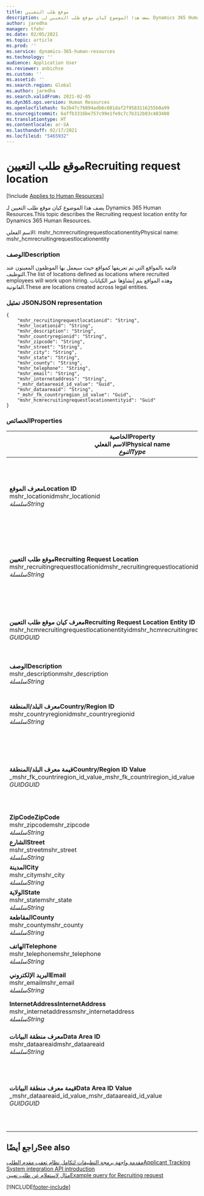 ```yaml
---
title: موقع طلب التعيين
description: يصف هذا الموضوع كيان موقع طلب التعيين لـ Dynamics 365 Human Resources.
author: jaredha
manager: tfehr
ms.date: 02/05/2021
ms.topic: article
ms.prod: ''
ms.service: dynamics-365-human-resources
ms.technology: ''
audience: Application User
ms.reviewer: anbichse
ms.custom: ''
ms.assetid: ''
ms.search.region: Global
ms.author: jaredha
ms.search.validFrom: 2021-02-05
ms.dyn365.ops.version: Human Resources
ms.openlocfilehash: 9a3b47c76094adb6c601daf2f9583116255b0a99
ms.sourcegitcommit: 6affb3316be757c99e1fe9c7c7b312b93c483408
ms.translationtype: HT
ms.contentlocale: ar-SA
ms.lasthandoff: 02/17/2021
ms.locfileid: "5465932"
---
```

# <a name="recruiting-request-location"></a><span data-ttu-id="0fd79-103">موقع طلب التعيين</span><span class="sxs-lookup"><span data-stu-id="0fd79-103">Recruiting request location</span></span>

[!include [Applies to Human Resources](../includes/applies-to-hr.md)]

<span data-ttu-id="0fd79-104">يصف هذا الموضوع كيان موقع طلب التعيين لـ Dynamics 365 Human Resources.</span><span class="sxs-lookup"><span data-stu-id="0fd79-104">This topic describes the Recruiting request location entity for Dynamics 365 Human Resources.</span></span>

<span data-ttu-id="0fd79-105">الاسم الفعلي: mshr_hcmrecruitingrequestlocationentity</span><span class="sxs-lookup"><span data-stu-id="0fd79-105">Physical name: mshr_hcmrecruitingrequestlocationentity</span></span>

### <a name="description"></a><span data-ttu-id="0fd79-106">الوصف</span><span class="sxs-lookup"><span data-stu-id="0fd79-106">Description</span></span>

<span data-ttu-id="0fd79-107">قائمة بالمواقع التي تم تعريفها كمواقع حيث سيعمل بها الموظفون المعينون عند التوظيف.</span><span class="sxs-lookup"><span data-stu-id="0fd79-107">The list of locations defined as locations where recruited employees will work upon hiring.</span></span> <span data-ttu-id="0fd79-108">وهذه المواقع يتم إنشاؤها عبر الكيانات القانونية.</span><span class="sxs-lookup"><span data-stu-id="0fd79-108">These are locations created across legal entities.</span></span>

### <a name="json-representation"></a><span data-ttu-id="0fd79-109">تمثيل JSON</span><span class="sxs-lookup"><span data-stu-id="0fd79-109">JSON representation</span></span>

```
{
    "mshr_recruitingrequestlocationid": "String",
    "mshr_locationid": "String",
    "mshr_description": "String",
    "mshr_countryregionid": "String",
    "mshr_zipcode": "String",
    "mshr_street": "String",
    "mshr_city": "String",
    "mshr_state": "String",
    "mshr_county": "String",
    "mshr_telephone": "String",
    "mshr_email": "String",
    "mshr_internetaddress": "String",
    "_mshr_dataareaid_id_value": "Guid",
    "mshr_dataareaid": "String",
    "_mshr_fk_countryregion_id_value": "Guid",
    "mshr_hcmrecruitingrequestlocationentityid": "Guid"
}
```

### <a name="properties"></a><span data-ttu-id="0fd79-110">الخصائص</span><span class="sxs-lookup"><span data-stu-id="0fd79-110">Properties</span></span>

| <span data-ttu-id="0fd79-111">الخاصية</span><span class="sxs-lookup"><span data-stu-id="0fd79-111">Property</span></span><br><span data-ttu-id="0fd79-112">**الاسم الفعلي**</span><span class="sxs-lookup"><span data-stu-id="0fd79-112">**Physical name**</span></span><br><span data-ttu-id="0fd79-113">**_النوع_**</span><span class="sxs-lookup"><span data-stu-id="0fd79-113">**_Type_**</span></span> | <span data-ttu-id="0fd79-114">استخدام</span><span class="sxs-lookup"><span data-stu-id="0fd79-114">Use</span></span> | <span data-ttu-id="0fd79-115">الوصف</span><span class="sxs-lookup"><span data-stu-id="0fd79-115">Description</span></span> |
| --- | --- | --- |
| <span data-ttu-id="0fd79-116">**معرف الموقع**</span><span class="sxs-lookup"><span data-stu-id="0fd79-116">**Location ID**</span></span><br><span data-ttu-id="0fd79-117">mshr_locationid</span><span class="sxs-lookup"><span data-stu-id="0fd79-117">mshr_locationid</span></span><br><span data-ttu-id="0fd79-118">*سلسلة*</span><span class="sxs-lookup"><span data-stu-id="0fd79-118">*String*</span></span> | <span data-ttu-id="0fd79-119">الكتابة مرة واحدة</span><span class="sxs-lookup"><span data-stu-id="0fd79-119">Write-once</span></span><br><span data-ttu-id="0fd79-120">مطلوب</span><span class="sxs-lookup"><span data-stu-id="0fd79-120">Required</span></span> | <span data-ttu-id="0fd79-121">معرف فريد منشأ بواسطة النظام وقابل للقراءة من المستخدم لموقع التعيين.</span><span class="sxs-lookup"><span data-stu-id="0fd79-121">The system-generated, user-readable identifier for the recruiting location.</span></span> |
| <span data-ttu-id="0fd79-122">**موقع طلب التعيين**</span><span class="sxs-lookup"><span data-stu-id="0fd79-122">**Recruiting Request Location**</span></span><br><span data-ttu-id="0fd79-123">mshr_recruitingrequestlocationid</span><span class="sxs-lookup"><span data-stu-id="0fd79-123">mshr_recruitingrequestlocationid</span></span><br><span data-ttu-id="0fd79-124">*سلسلة*</span><span class="sxs-lookup"><span data-stu-id="0fd79-124">*String*</span></span> | <span data-ttu-id="0fd79-125">الكتابة مرة واحدة</span><span class="sxs-lookup"><span data-stu-id="0fd79-125">Write-once</span></span><br><span data-ttu-id="0fd79-126">مطلوب</span><span class="sxs-lookup"><span data-stu-id="0fd79-126">Required</span></span> | <span data-ttu-id="0fd79-127">المعرف الفريد المحدد بواسطة المستخدم لموقع التعيين.</span><span class="sxs-lookup"><span data-stu-id="0fd79-127">User-defined unique identifier for the recruiting location.</span></span> |
| <span data-ttu-id="0fd79-128">**معرف كيان موقع طلب التعيين**</span><span class="sxs-lookup"><span data-stu-id="0fd79-128">**Recruiting Request Location Entity ID**</span></span><br><span data-ttu-id="0fd79-129">mshr_hcmrecruitingrequestlocationentityid</span><span class="sxs-lookup"><span data-stu-id="0fd79-129">mshr_hcmrecruitingrequestlocationentityid</span></span><br><span data-ttu-id="0fd79-130">*GUID*</span><span class="sxs-lookup"><span data-stu-id="0fd79-130">*GUID*</span></span> | <span data-ttu-id="0fd79-131">للقراءة فقط</span><span class="sxs-lookup"><span data-stu-id="0fd79-131">Read-only</span></span><br><span data-ttu-id="0fd79-132">مطلوب</span><span class="sxs-lookup"><span data-stu-id="0fd79-132">Required</span></span> | <span data-ttu-id="0fd79-133">معرف فريد منشأ بواسطة النظام لسجل موقع طلب التعيين.</span><span class="sxs-lookup"><span data-stu-id="0fd79-133">System-generated unique identifier for the recruiting request location record.</span></span> |
| <span data-ttu-id="0fd79-134">**‏‏الوصف**</span><span class="sxs-lookup"><span data-stu-id="0fd79-134">**Description**</span></span><br><span data-ttu-id="0fd79-135">mshr_description</span><span class="sxs-lookup"><span data-stu-id="0fd79-135">mshr_description</span></span><br><span data-ttu-id="0fd79-136">*سلسلة*</span><span class="sxs-lookup"><span data-stu-id="0fd79-136">*String*</span></span> | <span data-ttu-id="0fd79-137">قراءة/كتابة</span><span class="sxs-lookup"><span data-stu-id="0fd79-137">Read/write</span></span><br><span data-ttu-id="0fd79-138">مطلوب</span><span class="sxs-lookup"><span data-stu-id="0fd79-138">Required</span></span> | <span data-ttu-id="0fd79-139">وصف الموقع.</span><span class="sxs-lookup"><span data-stu-id="0fd79-139">Description of the location.</span></span> |
| <span data-ttu-id="0fd79-140">**معرف البلد/المنطقة**</span><span class="sxs-lookup"><span data-stu-id="0fd79-140">**Country/Region ID**</span></span><br><span data-ttu-id="0fd79-141">mshr_countryregionid</span><span class="sxs-lookup"><span data-stu-id="0fd79-141">mshr_countryregionid</span></span><br><span data-ttu-id="0fd79-142">*سلسلة*</span><span class="sxs-lookup"><span data-stu-id="0fd79-142">*String*</span></span> | <span data-ttu-id="0fd79-143">للقراءة فقط</span><span class="sxs-lookup"><span data-stu-id="0fd79-143">Read-only</span></span><br><span data-ttu-id="0fd79-144">اختياري</span><span class="sxs-lookup"><span data-stu-id="0fd79-144">Optional</span></span> | <span data-ttu-id="0fd79-145">يحدد البلد أو المنطقة التي هى موطن المرشح.</span><span class="sxs-lookup"><span data-stu-id="0fd79-145">Specifies the country or region where the candidate has citizenship.</span></span> |
| <span data-ttu-id="0fd79-146">**قيمة معرف البلد/المنطقة**</span><span class="sxs-lookup"><span data-stu-id="0fd79-146">**Country/Region ID Value**</span></span><br><span data-ttu-id="0fd79-147">_mshr_fk_countriregion_id_value</span><span class="sxs-lookup"><span data-stu-id="0fd79-147">_mshr_fk_countriregion_id_value</span></span><br><span data-ttu-id="0fd79-148">*GUID*</span><span class="sxs-lookup"><span data-stu-id="0fd79-148">*GUID*</span></span> | <span data-ttu-id="0fd79-149">للقراءة فقط</span><span class="sxs-lookup"><span data-stu-id="0fd79-149">Read-only</span></span><br><span data-ttu-id="0fd79-150">اختياري</span><span class="sxs-lookup"><span data-stu-id="0fd79-150">Optional</span></span><br><span data-ttu-id="0fd79-151">المفتاح الخارجي: mshr_logisticaddresscountryregionentityid لـ mshr_logisticsaddresscountryregionentity</span><span class="sxs-lookup"><span data-stu-id="0fd79-151">Foreign key: mshr_logisticaddresscountryregionentityid of mshr_logisticsaddresscountryregionentity</span></span> | <span data-ttu-id="0fd79-152">المعرّف الفريد المنشأ بواسطة النظام الخاص بالبلد/المنطقة في العنوان.</span><span class="sxs-lookup"><span data-stu-id="0fd79-152">System-generated unique identifier of the country/region of the address.</span></span> |
| <span data-ttu-id="0fd79-153">**ZipCode**</span><span class="sxs-lookup"><span data-stu-id="0fd79-153">**ZipCode**</span></span><br><span data-ttu-id="0fd79-154">mshr_zipcode</span><span class="sxs-lookup"><span data-stu-id="0fd79-154">mshr_zipcode</span></span><br><span data-ttu-id="0fd79-155">*سلسلة*</span><span class="sxs-lookup"><span data-stu-id="0fd79-155">*String*</span></span> | <span data-ttu-id="0fd79-156">للقراءة فقط</span><span class="sxs-lookup"><span data-stu-id="0fd79-156">Read-only</span></span><br><span data-ttu-id="0fd79-157">اختياري</span><span class="sxs-lookup"><span data-stu-id="0fd79-157">Optional</span></span> | <span data-ttu-id="0fd79-158">الرمز البريدي</span><span class="sxs-lookup"><span data-stu-id="0fd79-158">Zip/postal code.</span></span> |
| <span data-ttu-id="0fd79-159">**الشارع**</span><span class="sxs-lookup"><span data-stu-id="0fd79-159">**Street**</span></span><br><span data-ttu-id="0fd79-160">mshr_street</span><span class="sxs-lookup"><span data-stu-id="0fd79-160">mshr_street</span></span><br><span data-ttu-id="0fd79-161">*سلسلة*</span><span class="sxs-lookup"><span data-stu-id="0fd79-161">*String*</span></span> | <span data-ttu-id="0fd79-162">للقراءة فقط</span><span class="sxs-lookup"><span data-stu-id="0fd79-162">Read-only</span></span><br><span data-ttu-id="0fd79-163">اختياري</span><span class="sxs-lookup"><span data-stu-id="0fd79-163">Optional</span></span> | <span data-ttu-id="0fd79-164">عنوان الشارع.</span><span class="sxs-lookup"><span data-stu-id="0fd79-164">Street address.</span></span> |
| <span data-ttu-id="0fd79-165">**المدينة**</span><span class="sxs-lookup"><span data-stu-id="0fd79-165">**City**</span></span><br><span data-ttu-id="0fd79-166">mshr_city</span><span class="sxs-lookup"><span data-stu-id="0fd79-166">mshr_city</span></span><br><span data-ttu-id="0fd79-167">*سلسلة*</span><span class="sxs-lookup"><span data-stu-id="0fd79-167">*String*</span></span> | <span data-ttu-id="0fd79-168">للقراءة فقط</span><span class="sxs-lookup"><span data-stu-id="0fd79-168">Read-only</span></span><br><span data-ttu-id="0fd79-169">اختياري</span><span class="sxs-lookup"><span data-stu-id="0fd79-169">Optional</span></span> | <span data-ttu-id="0fd79-170">المدينة.</span><span class="sxs-lookup"><span data-stu-id="0fd79-170">City.</span></span> |
| <span data-ttu-id="0fd79-171">**الولاية**</span><span class="sxs-lookup"><span data-stu-id="0fd79-171">**State**</span></span><br><span data-ttu-id="0fd79-172">mshr_state</span><span class="sxs-lookup"><span data-stu-id="0fd79-172">mshr_state</span></span><br><span data-ttu-id="0fd79-173">*سلسلة*</span><span class="sxs-lookup"><span data-stu-id="0fd79-173">*String*</span></span> | <span data-ttu-id="0fd79-174">للقراءة فقط</span><span class="sxs-lookup"><span data-stu-id="0fd79-174">Read-only</span></span><br><span data-ttu-id="0fd79-175">اختياري</span><span class="sxs-lookup"><span data-stu-id="0fd79-175">Optional</span></span> | <span data-ttu-id="0fd79-176">الولاية أو المقاطعة.</span><span class="sxs-lookup"><span data-stu-id="0fd79-176">State or province.</span></span> |
| <span data-ttu-id="0fd79-177">**المقاطعة**</span><span class="sxs-lookup"><span data-stu-id="0fd79-177">**County**</span></span><br><span data-ttu-id="0fd79-178">mshr_county</span><span class="sxs-lookup"><span data-stu-id="0fd79-178">mshr_county</span></span><br><span data-ttu-id="0fd79-179">*سلسلة*</span><span class="sxs-lookup"><span data-stu-id="0fd79-179">*String*</span></span> | <span data-ttu-id="0fd79-180">للقراءة فقط</span><span class="sxs-lookup"><span data-stu-id="0fd79-180">Read-only</span></span><br><span data-ttu-id="0fd79-181">اختياري</span><span class="sxs-lookup"><span data-stu-id="0fd79-181">Optional</span></span> | <span data-ttu-id="0fd79-182">المقاطعة.</span><span class="sxs-lookup"><span data-stu-id="0fd79-182">County.</span></span> |
| <span data-ttu-id="0fd79-183">**الهاتف**</span><span class="sxs-lookup"><span data-stu-id="0fd79-183">**Telephone**</span></span><br><span data-ttu-id="0fd79-184">mshr_telephone</span><span class="sxs-lookup"><span data-stu-id="0fd79-184">mshr_telephone</span></span><br><span data-ttu-id="0fd79-185">*سلسلة*</span><span class="sxs-lookup"><span data-stu-id="0fd79-185">*String*</span></span> | <span data-ttu-id="0fd79-186">قراءة/كتابة</span><span class="sxs-lookup"><span data-stu-id="0fd79-186">Read/write</span></span><br><span data-ttu-id="0fd79-187">اختياري</span><span class="sxs-lookup"><span data-stu-id="0fd79-187">Optional</span></span> | <span data-ttu-id="0fd79-188">رقم الهاتف الخاص بالموقع.</span><span class="sxs-lookup"><span data-stu-id="0fd79-188">Telephone number for the location.</span></span> |
| <span data-ttu-id="0fd79-189">**البريد الإلكتروني**</span><span class="sxs-lookup"><span data-stu-id="0fd79-189">**Email**</span></span><br><span data-ttu-id="0fd79-190">mshr_email</span><span class="sxs-lookup"><span data-stu-id="0fd79-190">mshr_email</span></span><br><span data-ttu-id="0fd79-191">*سلسلة*</span><span class="sxs-lookup"><span data-stu-id="0fd79-191">*String*</span></span> | <span data-ttu-id="0fd79-192">قراءة/كتابة</span><span class="sxs-lookup"><span data-stu-id="0fd79-192">Read/write</span></span><br><span data-ttu-id="0fd79-193">اختياري</span><span class="sxs-lookup"><span data-stu-id="0fd79-193">Optional</span></span> | <span data-ttu-id="0fd79-194">عنوان البريد الإلكتروني.</span><span class="sxs-lookup"><span data-stu-id="0fd79-194">Email address.</span></span> |
| <span data-ttu-id="0fd79-195">**InternetAddress**</span><span class="sxs-lookup"><span data-stu-id="0fd79-195">**InternetAddress**</span></span><br><span data-ttu-id="0fd79-196">mshr_internetaddress</span><span class="sxs-lookup"><span data-stu-id="0fd79-196">mshr_internetaddress</span></span><br><span data-ttu-id="0fd79-197">*سلسلة*</span><span class="sxs-lookup"><span data-stu-id="0fd79-197">*String*</span></span> | <span data-ttu-id="0fd79-198">قراءة/كتابة</span><span class="sxs-lookup"><span data-stu-id="0fd79-198">Read/write</span></span><br><span data-ttu-id="0fd79-199">اختياري</span><span class="sxs-lookup"><span data-stu-id="0fd79-199">Optional</span></span> | <span data-ttu-id="0fd79-200">عنوان URL لموقع الويب للموقع.</span><span class="sxs-lookup"><span data-stu-id="0fd79-200">URL for the location website.</span></span> |
| <span data-ttu-id="0fd79-201">**معرف منطقة البيانات**</span><span class="sxs-lookup"><span data-stu-id="0fd79-201">**Data Area ID**</span></span><br><span data-ttu-id="0fd79-202">mshr_dataareaid</span><span class="sxs-lookup"><span data-stu-id="0fd79-202">mshr_dataareaid</span></span><br><span data-ttu-id="0fd79-203">*سلسلة*</span><span class="sxs-lookup"><span data-stu-id="0fd79-203">*String*</span></span> | <span data-ttu-id="0fd79-204">قراءة/كتابة</span><span class="sxs-lookup"><span data-stu-id="0fd79-204">Read/write</span></span><br><span data-ttu-id="0fd79-205">اختياري</span><span class="sxs-lookup"><span data-stu-id="0fd79-205">Optional</span></span> | <span data-ttu-id="0fd79-206">يحدد الكيان القانوني (الشركة).</span><span class="sxs-lookup"><span data-stu-id="0fd79-206">Specifies the legal entity (company).</span></span> |
| <span data-ttu-id="0fd79-207">**قيمة معرف منطقة البيانات**</span><span class="sxs-lookup"><span data-stu-id="0fd79-207">**Data Area ID Value**</span></span><br><span data-ttu-id="0fd79-208">_mshr_dataareaid_id_value</span><span class="sxs-lookup"><span data-stu-id="0fd79-208">_mshr_dataareaid_id_value</span></span><br><span data-ttu-id="0fd79-209">*GUID*</span><span class="sxs-lookup"><span data-stu-id="0fd79-209">*GUID*</span></span> | <span data-ttu-id="0fd79-210">للقراءة فقط</span><span class="sxs-lookup"><span data-stu-id="0fd79-210">Read-only</span></span><br><span data-ttu-id="0fd79-211">اختياري</span><span class="sxs-lookup"><span data-stu-id="0fd79-211">Optional</span></span><br><span data-ttu-id="0fd79-212">المفتاح الخارجي: cdm_companyid للكيان cdm_company</span><span class="sxs-lookup"><span data-stu-id="0fd79-212">Foreign key: cdm_companyid of cdm_company entity</span></span> | <span data-ttu-id="0fd79-213">قيمة GUID تم إنشاؤها بواسطة النظام لتعرف الكيان القانوني (الشركة).</span><span class="sxs-lookup"><span data-stu-id="0fd79-213">System-generated GUID value identifying the legal entity (company).</span></span> |

## <a name="see-also"></a><span data-ttu-id="0fd79-214">راجع أيضًا</span><span class="sxs-lookup"><span data-stu-id="0fd79-214">See also</span></span>

[<span data-ttu-id="0fd79-215">مقدمة واجهة برمجة التطبيقات لتكامل نظام تعقب مقدم الطلب</span><span class="sxs-lookup"><span data-stu-id="0fd79-215">Applicant Tracking System integration API introduction</span></span>](hr-admin-integration-ats-api-introduction.md)<br>
[<span data-ttu-id="0fd79-216">مثال لاستعلام عن طلب تعيين</span><span class="sxs-lookup"><span data-stu-id="0fd79-216">Example query for Recruiting request</span></span>](hr-admin-integration-ats-api-recruiting-request-example-query.md)



[!INCLUDE[footer-include](../includes/footer-banner.md)]